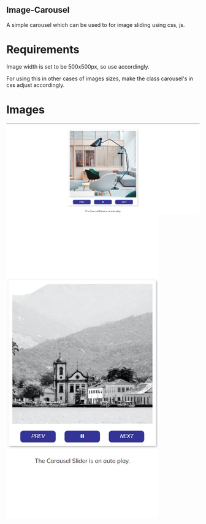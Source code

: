 ## Image-Carousel

A simple carousel which can be used to for image sliding using css, js.

# Requirements

Image width is set to be 500x500px, so use accordingly.

For using this in other cases of images sizes, make the class carousel's in css adjust accordingly.

# Images

![1](./images/image1.jpg)
![2](./images/image2.jpg)

